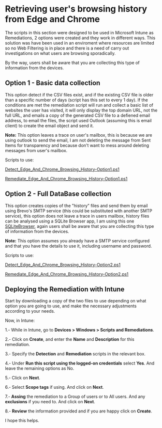 # Retrieving user's browsing history from Edge and Chrome

The scripts in this section were designed to be used in Microsoft Intune as Remediations, 2 options were created and they work in different ways. This solution was have been used in an enviroment where resources are limited so no Web Filtering is in place and there is a need of carry out investigations on what users are browsing sporadically.

By the way, users shall be aware that you are collecting this type of information from the devices.

## Option 1 - Basic data collection

This option detect if the CSV files exist, and if the existing CSV file is older than a specific number of days (script has this set to every 1 day).  If the conditions are met the remediation script will run and collect a basic list of websites the user has visited, it will only display the top domain URL, not the full URL, and emails a copy of the generated CSV file to a defiened email address, to email the files, the script used Outlook (assuming this is email client) to create the email object and send it.

**Note:** This option leaves a trace on user's mailbox, this is because we are using outlook to send the email, I am not deleting the message from Sent Items for transparency and because don't want to mess around deleting messages from user's mailbox.

Scripts to use:

[Detect_Edge_And_Chrome_Browsing_History-Option1.ps1](https://github.com/subseven-oax/itclickpro-public/blob/main/Intune/Edge-And-Chrome-History/Detect_Edge_And_Chrome_Browsing_History-Option1.ps1)

[Remediate_Edge_And_Chrome_Browsing_History-Option1.ps1](https://github.com/subseven-oax/itclickpro-public/blob/main/Intune/Edge-And-Chrome-History/Remediate_Edge_And_Chrome_Browsing_History-Option1.ps1)

## Option 2 - Full DataBase collection

This option creates copies of the "history" files and send them by email using Brevo's SMTP service (this could be substituted with another SMTP service), this option does not leave a trace in users mailbox, history files can be analysed using a SQLite Browser app, I am using this one [SQLiteBrowser](https://sqlitebrowser.org/dl/), again users shall be aware that you are collecting this type of information from the devices.

**Note:** This option assumes you already have a SMTP service configured and that you have the details to use it, including username and password.

Scripts to use:

[Detect_Edge_And_Chrome_Browsing_History-Option2.ps1](https://github.com/subseven-oax/itclickpro-public/blob/main/Intune/Edge-And-Chrome-History/Detect_Edge_And_Chrome_Browsing_History-Option2.ps1)

[Remediate_Edge_And_Chrome_Browsing_History-Option2.ps1](https://github.com/subseven-oax/itclickpro-public/blob/main/Intune/Edge-And-Chrome-History/Remediate_Edge_And_Chrome_Browsing_History-Option2.ps1)

## Deploying the Remediation with Intune

Start by downloading a copy of the two files to use depending on what option you are going to use, and make the necessary adjustments according to your needs.

Now, in Intune:

1.- While in Intune, go to **Devices > Windows > Scripts and Remediations**.

2.- Click on **Create**, and enter the **Name** and **Description** for this remediation.

3.- Specify the **Detection** and **Remediation** scripts in the relevant box.

4.- Under **Run this script using the logged-on credentials** select **Yes**. And leave the remaining options as No.

5.- Click on **Next**.

6.- Select **Scope tags** if using. And click on **Next**.

7.- **Assing** the remediation to a Group of users or to All users. And any **exclusions** if you need to. And click on **Next**.

8.- **Review** the information provided and if you are happy click on **Create**.

I hope this helps.
